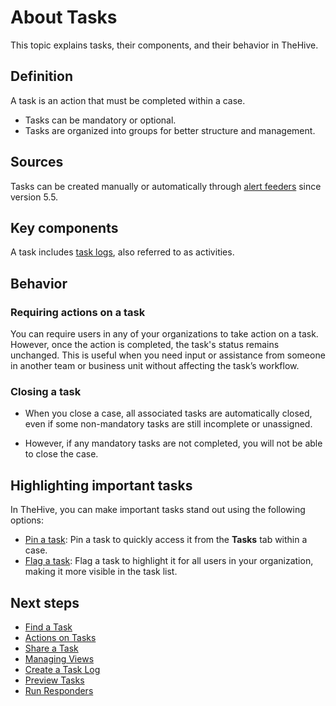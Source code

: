# About Tasks

This topic explains tasks, their components, and their behavior in TheHive.

## Definition

A task is an action that must be completed within a case.

* Tasks can be mandatory or optional.
* Tasks are organized into groups for better structure and management.

## Sources

Tasks can be created manually or automatically through [alert feeders](../../organization/configure-organization/manage-feeders/about-feeders.md) since version 5.5.

## Key components

A task includes [task logs](../tasks/preview-task-details/create-a-task-log.md), also referred to as activities.

## Behavior

### Requiring actions on a task

You can require users in any of your organizations to take action on a task. However, once the action is completed, the task's status remains unchanged. This is useful when you need input or assistance from someone in another team or business unit without affecting the task’s workflow.

### Closing a task

* When you close a case, all associated tasks are automatically closed, even if some non-mandatory tasks are still incomplete or unassigned.

* However, if any mandatory tasks are not completed, you will not be able to close the case.

## Highlighting important tasks

In TheHive, you can make important tasks stand out using the following options:

* [Pin a task](../tasks/preview-task-details/actions.md#unpin): Pin a task to quickly access it from the **Tasks** tab within a case.
* [Flag a task](../tasks/preview-task-details/actions.md#unflag): Flag a task to highlight it for all users in your organization, making it more visible in the task list.

<h2>Next steps</h2>

* [Find a Task](../tasks/search-for-tasks/find-a-task.md)
* [Actions on Tasks](../tasks/preview-task-details/actions.md)
* [Share a Task](share-a-task.md)
* [Managing Views](manage-views.md)
* [Create a Task Log](../tasks/preview-task-details/create-a-task-log.md)
* [Preview Tasks](../tasks/preview-task-details/Preview-tasks.md)
* [Run Responders](../tasks/preview-task-details/run-responders.md)